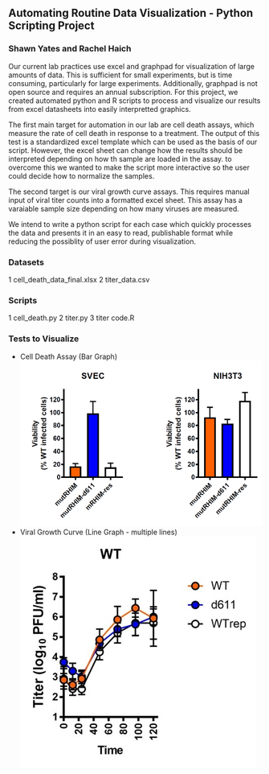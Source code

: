 
## Automating Routine Data Visualization - Python Scripting Project

### Shawn Yates and Rachel Haich
 
Our current lab practices use excel and graphpad for visualization of large amounts of data. This is sufficient for small experiments, but is time consuming, particularly for large
 experiments. Additionally, graphpad is not open source and requires an annual subscription. For this project, we created automated python and R scripts to process and visualize our results from excel datasheets into easily interpretted graphics.

The first main target for automation in our lab are cell death assays, which measure the rate of cell death in response to a treatment. The output of this test is a standardized excel template which can be used as the basis of our script. However, the excel sheet can change how the results should be interpreted depending on how th sample are loaded in the assay. to overcome this we wanted to make the script more interactive so the user could decide how to normalize the samples.

The second target is our viral growth curve assays. This requires manual input of viral titer counts into a formatted excel sheet. This assay has a varaiable sample size depending on how many viruses are measured.

We intend to write a python script for each case which quickly processes the data and presents it in an easy to read, publishable format while reducing the possiblity of user error during visualization. 

### Datasets
1   cell_death_data_final.xlsx
2   titer_data.csv


### Scripts
1   cell_death.py
2   titer.py
3   titer code.R 




### Tests to Visualize
-   Cell Death Assay (Bar Graph)
    ![viability](https://github.com/roh0002/Scripting-project/blob/main/viability.png)
-   Viral Growth Curve (Line Graph - multiple lines) 
    ![growth curve](https://github.com/roh0002/Scripting-project/blob/main/viral_growth_curve.jpg)
    


